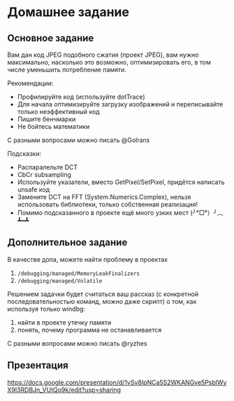 # Домашнее задание
## Основное задание
Вам дан код JPEG подобного сжатия (проект JPEG), вам нужно максимально, насколько это возможно, оптимизировать его, в том числе уменьшить потребление памяти.

Рекомендации:
* Профилируйте код (используйте dotTrace)
* Для начала оптимизируйте загрузку изображений и переписывайте только неэффективный код
* Пишите бенчмарки
* Не бойтесь математики

С разными вопросами можно писать @Golrans

Подсказки:
* Распаралельте DCT
* CbCr subsampling
* Используйте указатели, вместо GetPixel/SetPixel, придётся написать unsafe код
* Замените DCT на FFT (System.Numerics.Complex), нельзя использовать библиотеки, только собственная реализация!
* Помимо подсказанного в проекте ещё много узких мест (╯°□°）╯︵ ┻━┻

## Дополнительное задание
В качестве допа, можете найти проблему в проектах 
 1. `/debugging/managed/MemoryLeakFinalizers`
 2. `/debugging/managed/Volatile`

Решением задачки будет считаться ваш рассказ (с конкретной последовательностью команд, можно даже скрипт) о том, как используя только windbg:  
 1. найти в проекте утечку памяти
 2. понять, почему программа не останавливается

С разными вопросами можно писать @ryzhes

## Презентация
https://docs.google.com/presentation/d/1vSv8IpNCa5S2WKANGve5PsblWyX9l3RDBJn_VUtQo9k/edit?usp=sharing
